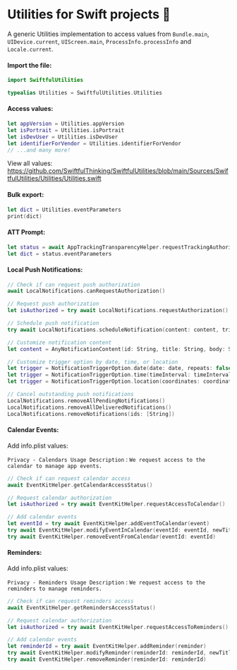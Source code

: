 # Utilities for Swift projects 🦾

A generic Utilities implementation to access values from `Bundle.main`, `UIDevice.current`, `UIScreen.main`, `ProcessInfo.processInfo` and `Locale.current`.

#### Import the file:

```swift
import SwiftfulUtilities

typealias Utilities = SwiftfulUtilities.Utilities
```

#### Access values:

```swift
let appVersion = Utilities.appVersion
let isPortrait = Utilities.isPortrait
let isDevUser = Utilities.isDevUser
let identifierForVendor = Utilities.identifierForVendor
// ...and many more!
```

View all values: https://github.com/SwiftfulThinking/SwiftfulUtilities/blob/main/Sources/SwiftfulUtilities/Utilities/Utilities.swift

#### Bulk export:

```swift
let dict = Utilities.eventParameters
print(dict)
```

#### ATT Prompt:

```swift
let status = await AppTrackingTransparencyHelper.requestTrackingAuthorization()
let dict = status.eventParameters
```

#### Local Push Notifications:

```swift
// Check if can request push authorization
await LocalNotifications.canRequestAuthorization()

// Request push authorization
let isAuthorized = try await LocalNotifications.requestAuthorization()

// Schedule push notification
try await LocalNotifications.scheduleNotification(content: content, trigger: trigger)

// Customize notification content
let content = AnyNotificationContent(id: String, title: String, body: String?, sound: Bool, badge: Int?)

// Customize trigger option by date, time, or location
let trigger = NotificationTriggerOption.date(date: date, repeats: false)
let trigger = NotificationTriggerOption.time(timeInterval: timeInterval, repeats: false)
let trigger = NotificationTriggerOption.location(coordinates: coordinates, radius: radius, notifyOnEntry: true, notifyOnExit: false, repeats: false)

// Cancel outstanding push notifications
LocalNotifications.removeAllPendingNotifications()
LocalNotifications.removeAllDeliveredNotifications()
LocalNotifications.removeNotifications(ids: [String])
```

#### Calendar Events:

Add info.plist values:

`Privacy - Calendars Usage Description` : `We request access to the calendar to manage app events.`

```swift
// Check if can request calendar access
await EventKitHelper.getCalendarAccessStatus()

// Request calendar authorization
let isAuthorized = try await EventKitHelper.requestAccessToCalendar()

// Add calendar events
let eventId = try await EventKitHelper.addEventToCalendar(event)
try await EventKitHelper.modifyEventInCalendar(eventId: eventId, newTitle: "")
try await EventKitHelper.removeEventFromCalendar(eventId: eventId)
```

#### Reminders:

Add info.plist values:

`Privacy - Reminders Usage Description` : `We request access to the reminders to manage reminders.`

```swift
// Check if can request reminders access
await EventKitHelper.getRemindersAccessStatus()

// Request calendar authorization
let isAuthorized = try await EventKitHelper.requestAccessToReminders()

// Add calendar events
let reminderId = try await EventKitHelper.addReminder(reminder)
try await EventKitHelper.modifyReminder(reminderId: reminderId, newTitle: "")
try await EventKitHelper.removeReminder(reminderId: reminderId)
```
